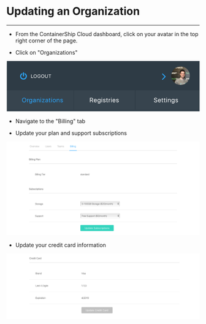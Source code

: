 # Updating an Organization

---

* From the ContainerShip Cloud dashboard, click on your avatar in the top right corner of the page.

* Click on "Organizations"

![](/assets/user_tab.png)

* Navigate to the "Billing" tab

* Update your plan and support subscriptions

![](/assets/update_plan.png)

* Update your credit card information

![](/assets/update_cc.png)

